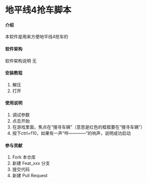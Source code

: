 # 地平线4抢车脚本

#### 介绍
本软件是用来方便地平线4抢车的

#### 软件架构
软件架构说明
无

#### 安装教程

1.  解压
2.  打开

#### 使用说明

1.  调试参数
2.  点击开始
3.  在游戏里面，焦点在“搜寻车辆”（意思是红色的框框要在“搜寻车辆”）
4.  按下ctrl+f10，如果有一声“哔————”的响声，说明成功启动

#### 参与贡献

1.  Fork 本仓库
2.  新建 Feat_xxx 分支
3.  提交代码
4.  新建 Pull Request
